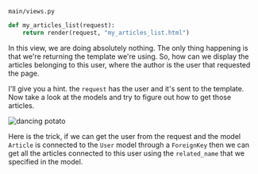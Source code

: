 `main/views.py`
```python
def my_articles_list(request):
	return render(request, "my_articles_list.html")
```

In this view, we are doing absolutely nothing. The only thing happening is that we're returning the template we're using. So, how can we display the articles belonging to this user, where the author is the user that requested the page. 

I'll give you a hint. the `request` has the user and it's sent to the template. Now take a look at the models and try to figure out how to get those articles.  

![dancing potato](https://media1.tenor.com/images/61497871ab091f01703a3f1a624fb3c4/tenor.gif?itemid=11684043)

Here is the trick, if we can get the user from the request and the model `Article` is connected to the `User` model through a `ForeignKey` then we can get all the articles connected to this user using the `related_name` that we specified in the model.
